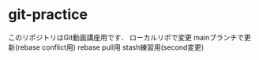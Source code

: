 # git-practice
このリポジトリはGit動画講座用です．
ローカルリポで変更
mainブランチで更新(rebase conflict用)
rebase pull用
stash練習用(second変更)
